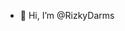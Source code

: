 - 👋 Hi, I’m @RizkyDarms

<!---
RizkyDarms/RizkyDarms is a ✨ special ✨ repository because its `README.md` (this file) appears on your GitHub profile.
You can click the Preview link to take a look at your changes.
--->
